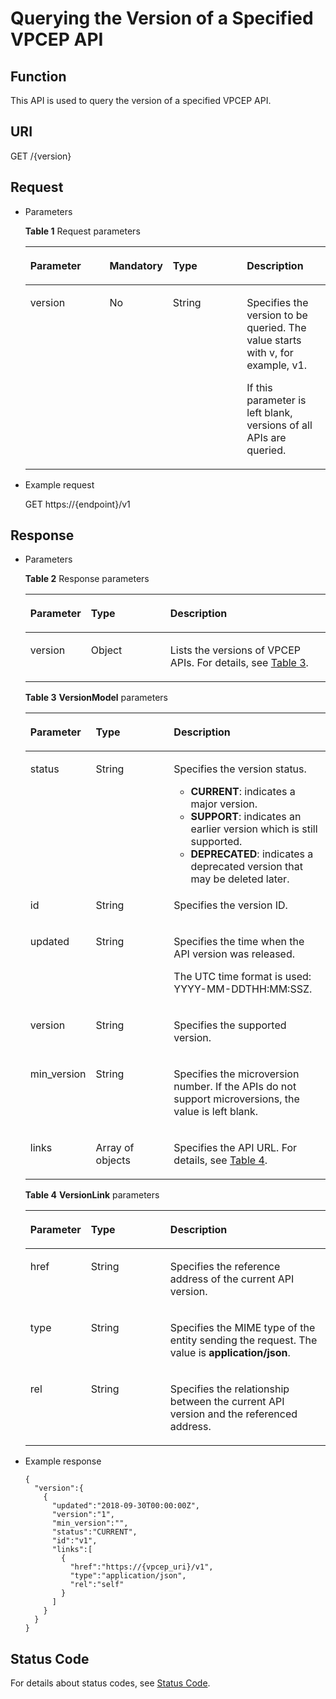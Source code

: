 # Querying the Version of a Specified VPCEP API<a name="vpcep_06_0102"></a>

## Function<a name="section911804819271"></a>

This API is used to query the version of a specified VPCEP API.

## URI<a name="section8252172943111"></a>

GET /\{version\}

## Request<a name="section4451152618322"></a>

-   Parameters

    **Table  1**  Request parameters

    <a name="table5505175211710"></a>
    <table><thead align="left"><tr id="row1665510521073"><th class="cellrowborder" valign="top" width="27.347265273472654%" id="mcps1.2.5.1.1"><p id="p196553528716"><a name="p196553528716"></a><a name="p196553528716"></a><strong id="b33951224160"><a name="b33951224160"></a><a name="b33951224160"></a>Parameter</strong></p>
    </th>
    <th class="cellrowborder" valign="top" width="17.328267173282672%" id="mcps1.2.5.1.2"><p id="p565513525720"><a name="p565513525720"></a><a name="p565513525720"></a><strong id="b1267132351613"><a name="b1267132351613"></a><a name="b1267132351613"></a>Mandatory</strong></p>
    </th>
    <th class="cellrowborder" valign="top" width="26.547345265473453%" id="mcps1.2.5.1.3"><p id="p1565535214710"><a name="p1565535214710"></a><a name="p1565535214710"></a><strong id="b10886524131615"><a name="b10886524131615"></a><a name="b10886524131615"></a>Type</strong></p>
    </th>
    <th class="cellrowborder" valign="top" width="28.777122287771224%" id="mcps1.2.5.1.4"><p id="p14655165220712"><a name="p14655165220712"></a><a name="p14655165220712"></a><strong id="b414362671614"><a name="b414362671614"></a><a name="b414362671614"></a>Description</strong></p>
    </th>
    </tr>
    </thead>
    <tbody><tr id="row765515219718"><td class="cellrowborder" valign="top" width="27.347265273472654%" headers="mcps1.2.5.1.1 "><p id="p33593591418"><a name="p33593591418"></a><a name="p33593591418"></a>version</p>
    </td>
    <td class="cellrowborder" valign="top" width="17.328267173282672%" headers="mcps1.2.5.1.2 "><p id="p8359259143"><a name="p8359259143"></a><a name="p8359259143"></a>No</p>
    </td>
    <td class="cellrowborder" valign="top" width="26.547345265473453%" headers="mcps1.2.5.1.3 "><p id="p0655115210718"><a name="p0655115210718"></a><a name="p0655115210718"></a>String</p>
    </td>
    <td class="cellrowborder" valign="top" width="28.777122287771224%" headers="mcps1.2.5.1.4 "><p id="p202009491205"><a name="p202009491205"></a><a name="p202009491205"></a>Specifies the version to be queried. The value starts with v, for example, v1.</p>
    <p id="p7382592141"><a name="p7382592141"></a><a name="p7382592141"></a>If this parameter is left blank, versions of all APIs are queried.</p>
    </td>
    </tr>
    </tbody>
    </table>

-   Example request

    GET https://\{endpoint\}/v1


## Response<a name="section17102195273319"></a>

-   Parameters

    **Table  2**  Response parameters

    <a name="table173673267343"></a>
    <table><thead align="left"><tr id="row6419026173412"><th class="cellrowborder" valign="top" width="18.57%" id="mcps1.2.4.1.1"><p id="p6419426123416"><a name="p6419426123416"></a><a name="p6419426123416"></a><strong id="b7357165321617"><a name="b7357165321617"></a><a name="b7357165321617"></a>Parameter</strong></p>
    </th>
    <th class="cellrowborder" valign="top" width="26.939999999999998%" id="mcps1.2.4.1.2"><p id="p841911268345"><a name="p841911268345"></a><a name="p841911268345"></a><strong id="b441915411167"><a name="b441915411167"></a><a name="b441915411167"></a>Type</strong></p>
    </th>
    <th class="cellrowborder" valign="top" width="54.49%" id="mcps1.2.4.1.3"><p id="p1241982643410"><a name="p1241982643410"></a><a name="p1241982643410"></a><strong id="b328911551164"><a name="b328911551164"></a><a name="b328911551164"></a>Description</strong></p>
    </th>
    </tr>
    </thead>
    <tbody><tr id="row1841962613418"><td class="cellrowborder" valign="top" width="18.57%" headers="mcps1.2.4.1.1 "><p id="p184199268345"><a name="p184199268345"></a><a name="p184199268345"></a>version</p>
    </td>
    <td class="cellrowborder" valign="top" width="26.939999999999998%" headers="mcps1.2.4.1.2 "><p id="p4419426193412"><a name="p4419426193412"></a><a name="p4419426193412"></a>Object</p>
    </td>
    <td class="cellrowborder" valign="top" width="54.49%" headers="mcps1.2.4.1.3 "><p id="p1941992619345"><a name="p1941992619345"></a><a name="p1941992619345"></a>Lists the versions of VPCEP APIs. For details, see <a href="#table13687304356">Table 3</a>.</p>
    </td>
    </tr>
    </tbody>
    </table>

    **Table  3** **VersionModel**  parameters

    <a name="table13687304356"></a>
    <table><thead align="left"><tr id="row1148330133514"><th class="cellrowborder" valign="top" width="18.62%" id="mcps1.2.4.1.1"><p id="p12148163012355"><a name="p12148163012355"></a><a name="p12148163012355"></a><strong id="b13156911151719"><a name="b13156911151719"></a><a name="b13156911151719"></a>Parameter</strong></p>
    </th>
    <th class="cellrowborder" valign="top" width="27.12%" id="mcps1.2.4.1.2"><p id="p21481930173516"><a name="p21481930173516"></a><a name="p21481930173516"></a><strong id="b17171171271719"><a name="b17171171271719"></a><a name="b17171171271719"></a>Type</strong></p>
    </th>
    <th class="cellrowborder" valign="top" width="54.26%" id="mcps1.2.4.1.3"><p id="p191487308357"><a name="p191487308357"></a><a name="p191487308357"></a><strong id="b5839111381714"><a name="b5839111381714"></a><a name="b5839111381714"></a>Description</strong></p>
    </th>
    </tr>
    </thead>
    <tbody><tr id="row13148730103514"><td class="cellrowborder" valign="top" width="18.62%" headers="mcps1.2.4.1.1 "><p id="p414873012353"><a name="p414873012353"></a><a name="p414873012353"></a>status</p>
    </td>
    <td class="cellrowborder" valign="top" width="27.12%" headers="mcps1.2.4.1.2 "><p id="p19148133018351"><a name="p19148133018351"></a><a name="p19148133018351"></a>String</p>
    </td>
    <td class="cellrowborder" valign="top" width="54.26%" headers="mcps1.2.4.1.3 "><p id="p15148130173519"><a name="p15148130173519"></a><a name="p15148130173519"></a>Specifies the version status.</p>
    <a name="ul12195132314920"></a><a name="ul12195132314920"></a><ul id="ul12195132314920"><li><strong id="b15854171891711"><a name="b15854171891711"></a><a name="b15854171891711"></a>CURRENT</strong>: indicates a major version.</li><li><strong id="b17262721151713"><a name="b17262721151713"></a><a name="b17262721151713"></a>SUPPORT</strong>: indicates an earlier version which is still supported.</li><li><strong id="b88408249179"><a name="b88408249179"></a><a name="b88408249179"></a>DEPRECATED</strong>: indicates a deprecated version that may be deleted later.</li></ul>
    </td>
    </tr>
    <tr id="row2148153033517"><td class="cellrowborder" valign="top" width="18.62%" headers="mcps1.2.4.1.1 "><p id="p814815307351"><a name="p814815307351"></a><a name="p814815307351"></a>id</p>
    </td>
    <td class="cellrowborder" valign="top" width="27.12%" headers="mcps1.2.4.1.2 "><p id="p181488307350"><a name="p181488307350"></a><a name="p181488307350"></a>String</p>
    </td>
    <td class="cellrowborder" valign="top" width="54.26%" headers="mcps1.2.4.1.3 "><p id="p214943013351"><a name="p214943013351"></a><a name="p214943013351"></a>Specifies the version ID.</p>
    </td>
    </tr>
    <tr id="row61491030163510"><td class="cellrowborder" valign="top" width="18.62%" headers="mcps1.2.4.1.1 "><p id="p0149143014358"><a name="p0149143014358"></a><a name="p0149143014358"></a>updated</p>
    </td>
    <td class="cellrowborder" valign="top" width="27.12%" headers="mcps1.2.4.1.2 "><p id="p121491630183517"><a name="p121491630183517"></a><a name="p121491630183517"></a>String</p>
    </td>
    <td class="cellrowborder" valign="top" width="54.26%" headers="mcps1.2.4.1.3 "><p id="p4149830103515"><a name="p4149830103515"></a><a name="p4149830103515"></a>Specifies the time when the API version was released.</p>
    <p id="p871616113394"><a name="p871616113394"></a><a name="p871616113394"></a>The UTC time format is used: YYYY-MM-DDTHH:MM:SSZ.</p>
    </td>
    </tr>
    <tr id="row17149930163514"><td class="cellrowborder" valign="top" width="18.62%" headers="mcps1.2.4.1.1 "><p id="p514933013358"><a name="p514933013358"></a><a name="p514933013358"></a>version</p>
    </td>
    <td class="cellrowborder" valign="top" width="27.12%" headers="mcps1.2.4.1.2 "><p id="p914923015352"><a name="p914923015352"></a><a name="p914923015352"></a>String</p>
    </td>
    <td class="cellrowborder" valign="top" width="54.26%" headers="mcps1.2.4.1.3 "><p id="p214923015359"><a name="p214923015359"></a><a name="p214923015359"></a>Specifies the supported version. </p>
    </td>
    </tr>
    <tr id="row138921150194"><td class="cellrowborder" valign="top" width="18.62%" headers="mcps1.2.4.1.1 "><p id="p837715239193"><a name="p837715239193"></a><a name="p837715239193"></a>min_version</p>
    </td>
    <td class="cellrowborder" valign="top" width="27.12%" headers="mcps1.2.4.1.2 "><p id="p193771823181917"><a name="p193771823181917"></a><a name="p193771823181917"></a>String</p>
    </td>
    <td class="cellrowborder" valign="top" width="54.26%" headers="mcps1.2.4.1.3 "><p id="p378134613518"><a name="p378134613518"></a><a name="p378134613518"></a>Specifies the microversion number. If the APIs do not support microversions, the value is left blank.</p>
    </td>
    </tr>
    <tr id="row101495301354"><td class="cellrowborder" valign="top" width="18.62%" headers="mcps1.2.4.1.1 "><p id="p18149173013518"><a name="p18149173013518"></a><a name="p18149173013518"></a>links</p>
    </td>
    <td class="cellrowborder" valign="top" width="27.12%" headers="mcps1.2.4.1.2 "><p id="p171493308352"><a name="p171493308352"></a><a name="p171493308352"></a>Array of objects</p>
    </td>
    <td class="cellrowborder" valign="top" width="54.26%" headers="mcps1.2.4.1.3 "><p id="p6149113014357"><a name="p6149113014357"></a><a name="p6149113014357"></a>Specifies the API URL. For details, see <a href="#table2072420713363">Table 4</a>.</p>
    </td>
    </tr>
    </tbody>
    </table>

    **Table  4** **VersionLink**  parameters

    <a name="table2072420713363"></a>
    <table><thead align="left"><tr id="row1879514712367"><th class="cellrowborder" valign="top" width="18.67%" id="mcps1.2.4.1.1"><p id="p6795975366"><a name="p6795975366"></a><a name="p6795975366"></a><strong id="b2464165541711"><a name="b2464165541711"></a><a name="b2464165541711"></a>Parameter</strong></p>
    </th>
    <th class="cellrowborder" valign="top" width="27.04%" id="mcps1.2.4.1.2"><p id="p9795127193619"><a name="p9795127193619"></a><a name="p9795127193619"></a><strong id="b18795145614170"><a name="b18795145614170"></a><a name="b18795145614170"></a>Type</strong></p>
    </th>
    <th class="cellrowborder" valign="top" width="54.290000000000006%" id="mcps1.2.4.1.3"><p id="p147955719369"><a name="p147955719369"></a><a name="p147955719369"></a><strong id="b146291157141716"><a name="b146291157141716"></a><a name="b146291157141716"></a>Description</strong></p>
    </th>
    </tr>
    </thead>
    <tbody><tr id="row187958715368"><td class="cellrowborder" valign="top" width="18.67%" headers="mcps1.2.4.1.1 "><p id="p197951713612"><a name="p197951713612"></a><a name="p197951713612"></a>href</p>
    </td>
    <td class="cellrowborder" valign="top" width="27.04%" headers="mcps1.2.4.1.2 "><p id="p197951874369"><a name="p197951874369"></a><a name="p197951874369"></a>String</p>
    </td>
    <td class="cellrowborder" valign="top" width="54.290000000000006%" headers="mcps1.2.4.1.3 "><p id="p779520783617"><a name="p779520783617"></a><a name="p779520783617"></a>Specifies the reference address of the current API version.</p>
    </td>
    </tr>
    <tr id="row879514763612"><td class="cellrowborder" valign="top" width="18.67%" headers="mcps1.2.4.1.1 "><p id="p107951710363"><a name="p107951710363"></a><a name="p107951710363"></a>type</p>
    </td>
    <td class="cellrowborder" valign="top" width="27.04%" headers="mcps1.2.4.1.2 "><p id="p10795472366"><a name="p10795472366"></a><a name="p10795472366"></a>String</p>
    </td>
    <td class="cellrowborder" valign="top" width="54.290000000000006%" headers="mcps1.2.4.1.3 "><p id="p5712332143113"><a name="p5712332143113"></a><a name="p5712332143113"></a>Specifies the MIME type of the entity sending the request. The value is <strong id="b977375111820"><a name="b977375111820"></a><a name="b977375111820"></a>application/json</strong>.</p>
    </td>
    </tr>
    <tr id="row079519743614"><td class="cellrowborder" valign="top" width="18.67%" headers="mcps1.2.4.1.1 "><p id="p117951723611"><a name="p117951723611"></a><a name="p117951723611"></a>rel</p>
    </td>
    <td class="cellrowborder" valign="top" width="27.04%" headers="mcps1.2.4.1.2 "><p id="p979557123615"><a name="p979557123615"></a><a name="p979557123615"></a>String</p>
    </td>
    <td class="cellrowborder" valign="top" width="54.290000000000006%" headers="mcps1.2.4.1.3 "><p id="p1179513753617"><a name="p1179513753617"></a><a name="p1179513753617"></a>Specifies the relationship between the current API version and the referenced address.</p>
    </td>
    </tr>
    </tbody>
    </table>


-   Example response

    ```
    {
      "version":{
        {
          "updated":"2018-09-30T00:00:00Z",
          "version":"1",
          "min_version":"",
          "status":"CURRENT",
          "id":"v1",
          "links":[
            {
              "href":"https://{vpcep_uri}/v1",
              "type":"application/json",
              "rel":"self"
            }
          ]
        }
      }
    }
    ```


## Status Code<a name="section88561438153717"></a>

For details about status codes, see  [Status Code](status-code.md).

